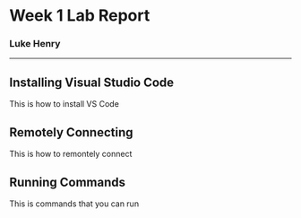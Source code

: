 # Week 1 Lab Report
### Luke Henry
***

## Installing Visual Studio Code
This is how to install VS Code

## Remotely Connecting
This is how to remontely connect

## Running Commands
This is commands that you can run
